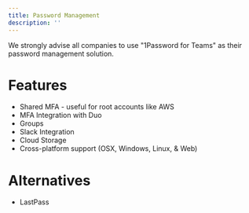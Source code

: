 ```yaml
---
title: Password Management
description: ''
---
```


We strongly advise all companies to use "1Password for Teams" as their password management solution.

# Features

- Shared MFA - useful for root accounts like AWS
- MFA Integration with Duo
- Groups
- Slack Integration
- Cloud Storage
- Cross-platform support (OSX, Windows, Linux, & Web)

# Alternatives

- LastPass
